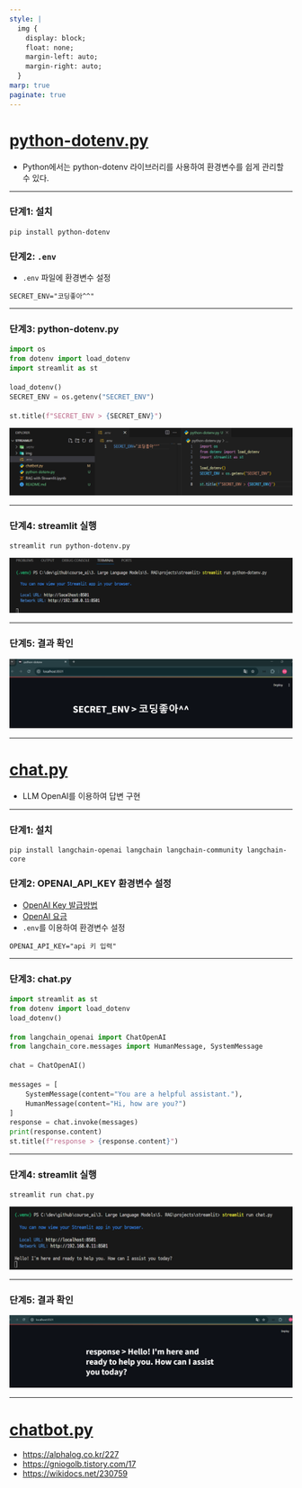 ```yaml
---
style: |
  img {
    display: block;
    float: none;
    margin-left: auto;
    margin-right: auto;
  }
marp: true
paginate: true
---
```

# [python-dotenv.py](https://daco2020.tistory.com/480)
- Python에서는 python-dotenv 라이브러리를 사용하여 환경변수를 쉽게 관리할 수 있다.

---
### 단계1: 설치
```shell
pip install python-dotenv
```
### 단계2: `.env`
- `.env` 파일에 환경변수 설정 
```shell
SECRET_ENV="코딩좋아^^"
```

---
### 단계3: python-dotenv.py
```python
import os
from dotenv import load_dotenv
import streamlit as st

load_dotenv()
SECRET_ENV = os.getenv("SECRET_ENV")

st.title(f"SECRET_ENV > {SECRET_ENV}")
```
![alt text](image.png)

---
### 단계4: streamlit 실행 
```shell
streamlit run python-dotenv.py
```
![alt text](image-1.png)

---
### 단계5: 결과 확인 
![alt text](image-2.png)

---
# [chat.py](https://github.com/cailynyongyong/solar-llm/blob/master/chat.py)
- LLM OpenAI를 이용하여 답변 구현 

---
### 단계1: 설치
```shell
pip install langchain-openai langchain langchain-community langchain-core
```
### 단계2: OPENAI_API_KEY 환경변수 설정 
- [OpenAI Key 발급방법](https://platform.openai.com/api-keys)
- [OpenAI 요금](https://openai.com/api/pricing/)
- `.env`를 이용하여 환경변수 설정
```shell
OPENAI_API_KEY="api 키 입력"
```

---
### 단계3: chat.py
```python
import streamlit as st
from dotenv import load_dotenv
load_dotenv()

from langchain_openai import ChatOpenAI
from langchain_core.messages import HumanMessage, SystemMessage

chat = ChatOpenAI()

messages = [
    SystemMessage(content="You are a helpful assistant."),
    HumanMessage(content="Hi, how are you?")
]
response = chat.invoke(messages)
print(response.content)
st.title(f"response > {response.content}")

```

---
### 단계4: streamlit 실행 
```shell
streamlit run chat.py
```
![alt text](image-3.png)

---
### 단계5: 결과 확인 
![alt text](image-4.png)

---
# [chatbot.py](https://www.developerfastlane.com/blog/build-chatgpt-clone-with-streamlit)
- https://alphalog.co.kr/227
- https://gniogolb.tistory.com/17
- https://wikidocs.net/230759











